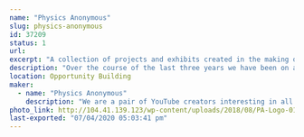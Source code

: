 ```yaml
---
name: "Physics Anonymous"
slug: physics-anonymous
id: 37209
status: 1
url: 
excerpt: "A collection of projects and exhibits created in the making of our science, machining, electronics, and generally-everything-goes YouTube channel"
description: "Over the course of the last three years we have been on an adventure to inspire others to make random, interesting and sometimes even useful things. During that journey we have build 3D printers, a Christmas tree made of lasers, high speed skateboards, propane powered pumpkins, taken ultra high resolution pictures of tiny insects, and even made Santa fly (with adorable kitten reindeer on the bridle). We are looking forward to bringing many of these projects, and maybe a special never before seen, made-just-for-Maker-Faire-Orlando project to share our stories, ideas, and enthusiasm for building things, creativity, and hands-on science."
location: Opportunity Building
maker:
  - name: "Physics Anonymous"
    description: "We are a pair of YouTube creators interesting in all things maker. We create useful (and often times completely useless) creations. We tend to leap way before we look, and are always entertained by the result. My brother and I both have art backgrounds, but have been heavily influenced by engineering thanks to our rocket scientist father. "
photo_link: http://104.41.139.123/wp-content/uploads/2018/08/PA-Logo-01-1024x1024.png
last-exported: "07/04/2020 05:03:41 pm"
---
```

